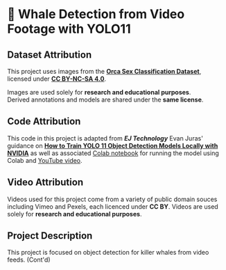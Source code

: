 # 🐋 Whale Detection from Video Footage with YOLO11

## Dataset Attribution

This project uses images from the [**Orca Sex Classification Dataset**](https://www.kaggle.com/datasets/ayodejiadeyemo/orca-sex-classification-dataset), licensed under **[CC BY-NC-SA 4.0](https://creativecommons.org/licenses/by-nc-sa/4.0/)**.

Images are used solely for **research and educational purposes**.  
Derived annotations and models are shared under the **same license**.


## Code Attribution 
This code in this project is adapted from ***EJ Technology*** Evan Juras' guidance on [**How to Train YOLO 11 Object Detection Models Locally with NVIDIA**](https://www.ejtech.io/learn/train-yolo-models) as well as associated [Colab notebook](https://colab.research.google.com/github/EdjeElectronics/Train-and-Deploy-YOLO-Models/blob/main/Train_YOLO_Models.ipynb#scrollTo=DfKspYasCzC8) for running the model using Colab and [YouTube video](https://www.youtube.com/watch?v=r0RspiLG260&t=628s).  

## Video Attribution 
Videos used for this project come from a variety of public domain souces including Vimeo and Pexels, each licenced under **CC BY**. Videos are used solely for **research and educational purposes**.   

## Project Description 
This project is focused on object detection for killer whales from video feeds. (Cont'd)
